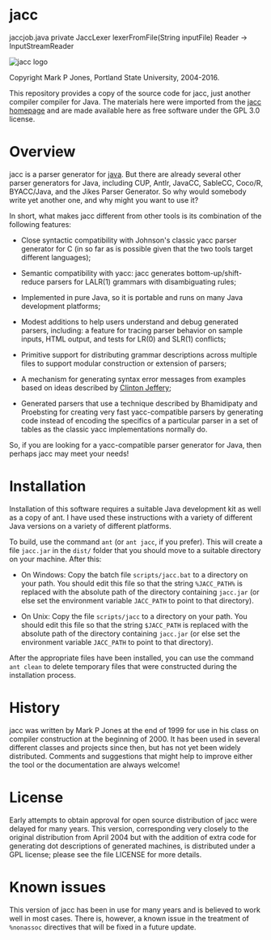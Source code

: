 # jacc

jaccjob.java
 private JaccLexer lexerFromFile(String inputFile)
 Reader -> InputStreamReader


![jacc logo](images/jacc.gif)

Copyright Mark P Jones, Portland State University, 2004-2016.

This repository provides a copy of the source code for jacc, just another
compiler compiler for Java.  The materials here were imported from
the [jacc homepage](http://web.cecs.pdx.edu/~mpj/jacc) and are 
made available here as free software under the GPL 3.0 license.

# Overview
jacc is a parser generator for [java](http://java.sun.com).  But there
are already several other parser generators for Java, including CUP,
Antlr, JavaCC, SableCC, Coco/R, BYACC/Java, and the Jikes Parser Generator.
So why would somebody write yet another one, and why might you want to use it?

In short, what makes jacc different from other
tools is its combination of the following features:

- Close syntactic compatibility with
  Johnson's classic yacc parser generator for C
  (in so far as is possible given that the two tools target
  different languages);

- Semantic compatibility with yacc:
  jacc generates bottom-up/shift-reduce parsers for LALR(1)
  grammars with disambiguating rules;

- Implemented in pure Java, so it is
  portable and runs on many Java development platforms;

- Modest additions to help users understand and debug
  generated parsers, including: a feature for tracing
  parser behavior on sample inputs, HTML output, and
  tests for LR(0) and SLR(1) conflicts;

- Primitive support for distributing grammar descriptions
  across multiple files to support modular construction
  or extension of parsers;

- A mechanism for generating syntax error messages
  from examples based on ideas described
  by [Clinton Jeffery](http://unicon.sourceforge.net/merr/);

- Generated parsers that use a technique
  described by Bhamidipaty and Proebsting for creating
  very fast yacc-compatible parsers by generating code
  instead of encoding the specifics of a particular
  parser in a set of tables as the classic yacc
  implementations normally do.

So, if you are looking for a yacc-compatible
parser generator for Java, then perhaps jacc may meet your needs!

# Installation
Installation of this software requires a suitable Java development
kit as well as a copy of ant.  I have used these instructions with
a variety of different Java versions on a variety of different
platforms.

To build, use the command `ant` (or `ant jacc`, if you prefer).
This will create a file `jacc.jar` in the `dist/` folder that you
should move to a suitable directory on your machine.  After this:

- On Windows:
  Copy the batch file `scripts/jacc.bat` to a directory on your path.
  You should edit this file so that the string `%JACC_PATH%` is
  replaced with the absolute path of the directory containing
  `jacc.jar` (or else set the environment variable `JACC_PATH` to
  point to that directory).

- On Unix:
  Copy the file `scripts/jacc` to a directory on your path.
  You should edit this file so that the string `$JACC_PATH` is
  replaced with the absolute path of the directory containing
  `jacc.jar` (or else set the environment variable `JACC_PATH`
  to point to that directory).

After the appropriate files have been installed, you can use the command
`ant clean` to delete temporary files that were constructed during the
installation process.

# History
jacc was written by Mark P Jones at the end of 1999 for use in his
class on compiler construction at the beginning of 2000.  It has been
used in several different classes and projects since then, but has not
yet been widely distributed.  Comments and suggestions that might help
to improve either the tool or the documentation are always welcome!

# License
Early attempts to obtain approval for open source distribution of jacc
were delayed for many years.  This version, corresponding very closely
to the original distribution from April 2004 but with the addition of
extra code for generating dot descriptions of generated machines, is
distributed under a GPL license; please see the file LICENSE for more
details.

# Known issues
This version of jacc has been in use for many years and is believed
to work well in most cases.  There is, however, a known issue in the
treatment of `%nonassoc` directives that will be fixed in a future
update.
